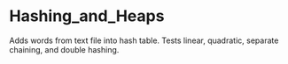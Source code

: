 # Hashing_and_Heaps
Adds words from text file into hash table. Tests linear, quadratic, separate chaining, and double hashing.
